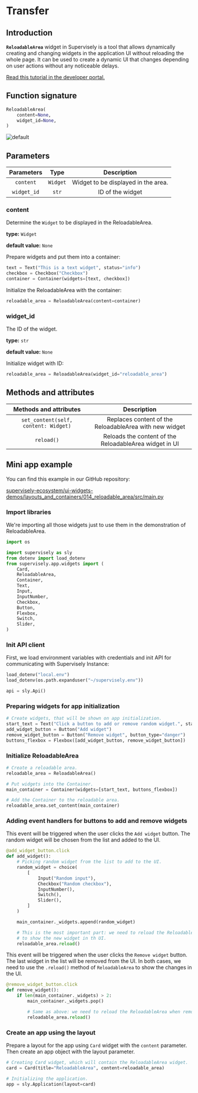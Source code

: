 # Transfer

## Introduction

**`ReloadableArea`** widget in Supervisely is a tool that allows dynamically creating and changing widgets in the application UI without reloading the whole page. It can be used to create a dynamic UI that changes depending on user actions without any noticeable delays.

[Read this tutorial in the developer portal.](https://developer.supervise.ly/app-development/widgets/selection/reloadablearea)

## Function signature

```python
ReloadableArea(
    content=None,
    widget_id=None,
)
```

![default](https://github-production-user-asset-6210df.s3.amazonaws.com/118521851/250257928-8d7bc8ea-320c-4b83-ad6e-b776b86ea14b.gif)

## Parameters

| Parameters  |   Type   |             Description             |
| :---------: | :------: | :---------------------------------: |
|  `content`  | `Widget` | Widget to be displayed in the area. |
| `widget_id` |  `str`   |          ID of the widget           |

### content

Determine the `Widget` to be displayed in the ReloadableArea.

**type:** `Widget`

**default value:** `None`

Prepare widgets and put them into a container:

```python
text = Text("This is a text widget", status="info")
checkbox = Checkbox("Checkbox")
container = Container(widgets=[text, checkbox])
```

Initialize the ReloadableArea with the container:

```python
reloadable_area = ReloadableArea(content=container)
```

### widget_id

The ID of the widget.

**type:** `str`

**default value:** `None`

Initialize widget with ID:

```python
reloadable_area = ReloadableArea(widget_id="reloadable_area")
```

## Methods and attributes

|        Methods and attributes        |                      Description                       |
| :----------------------------------: | :----------------------------------------------------: |
| `set_content(self, content: Widget)` | Replaces content of the ReloadableArea with new widget |
|              `reload()`              | Reloads the content of the ReloadableArea widget in UI |

## Mini app example

You can find this example in our GitHub repository:

[supervisely-ecosystem/ui-widgets-demos/layouts_and_containers/014_reloadable_area/src/main.py](https://github.com/supervisely-ecosystem/ui-widgets-demos/tree/master/layouts%20and%20containers/014_reloadable_area/src/main.py)

### Import libraries

We're importing all those widgets just to use them in the demonstration of ReloadableArea.

```python
import os

import supervisely as sly
from dotenv import load_dotenv
from supervisely.app.widgets import (
    Card,
    ReloadableArea,
    Container,
    Text,
    Input,
    InputNumber,
    Checkbox,
    Button,
    Flexbox,
    Switch,
    Slider,
)
```

### Init API client

First, we load environment variables with credentials and init API for communicating with Supervisely Instance:

```python
load_dotenv("local.env")
load_dotenv(os.path.expanduser("~/supervisely.env"))

api = sly.Api()
```

### Preparing widgets for app initialization

```python
# Create widgets, that will be shown on app initialization.
start_text = Text("Click a button to add or remove random widget.", status="info")
add_widget_button = Button("Add widget")
remove_widget_button = Button("Remove widget", button_type="danger")
buttons_flexbox = Flexbox([add_widget_button, remove_widget_button])
```

### Initialize ReloadableArea

```python
# Create a reloadable area.
reloadable_area = ReloadableArea()

# Put widgets into the Container.
main_container = Container(widgets=[start_text, buttons_flexbox])

# Add the Container to the reloadable area.
reloadable_area.set_content(main_container)
```

### Adding event handlers for buttons to add and remove widgets

This event will be triggered when the user clicks the `Add widget` button. The random widget will be chosen from the list and added to the UI.

```python
@add_widget_button.click
def add_widget():
    # Picking random widget from the list to add to the UI.
    random_widget = choice(
        [
            Input("Random input"),
            Checkbox("Random checkbox"),
            InputNumber(),
            Switch(),
            Slider(),
        ]
    )

    main_container._widgets.append(random_widget)

    # This is the most important part: we need to reload the ReloadableArea
    # to show the new widget in th UI.
    reloadable_area.reload()
```

This event will be triggered when the user clicks the `Remove widget` button. The last widget in the list will be removed from the UI.
In both cases, we need to use the `.reload()` method of `ReloadableArea` to show the changes in the UI.

```python
@remove_widget_button.click
def remove_widget():
    if len(main_container._widgets) > 2:
        main_container._widgets.pop()

        # Same as above: we need to reload the ReloadableArea when removing the widget.
        reloadable_area.reload()
```

### Create an app using the layout

Prepare a layout for the app using `Card` widget with the `content` parameter. Then create an app object with the layout parameter.

```python
# Creating Card widget, which will contain the ReloadableArea widget.
card = Card(title="ReloadableArea", content=reloadable_area)

# Initializing the application.
app = sly.Application(layout=card)
```
